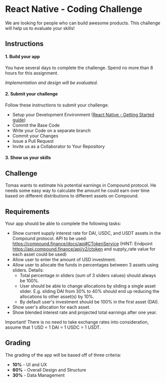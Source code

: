 
# React Native - Coding Challenge

We are looking for people who can build awesome products. This challenge will help us to evaluate your skills!

## Instructions
#### 1. Build your app
You have several days to complete the challenge. Spend no more than 8 hours for this assignment.

*Implementation and design will be evaluated.*
#### 2. Submit your challenge
Follow these instructions to submit your challenge.
* Setup your Development Environment ([React Native - Getting Started guide](https://reactnative.dev/docs/environment-setup))
* Commit the Base Code
* Write your Code on a separate branch
* Commit your Changes
* Issue a Pull Request
* Invite us as a Collaborator to Your Repository


#### 3. Show us your skills

## Challenge
Tomas wants to estimate his potential earnings in Compound protocol. He needs some easy way to calculate the amount he could earn over time based on different distributions to different assets on Compound.

## Requirements
Your app should be able to complete the following tasks: 
* Show current supply interest rate for DAI, USDC, and USDT assets in the Compound protocol. API to be used: https://compound.finance/docs/api#CTokenService (HINT: Endpoint https://api.compound.finance/api/v2/ctoken and supply_rate value for each asset could be used)
* Allow user to enter the amount of USD investment.
* Allow user to allocate the funds in percentages between 3 assets using sliders. Details: 
  * Total percentage in sliders (sum of 3 sliders values) should always be 100%. 
  * User should be able to change allocations by sliding a single asset slider. E.g. sliding DAI from 30% to 40% should end up reducing the allocations to other asset(s) by 10%.
  * By default user's investment should be 100% in the first asset (DAI).
* Show user's allocation for each asset.
* Show blended interest rate and projected total earnings after one year.

Important! There is no need to take exchange rates into consideration, assume that 1 USD = 1 DAI = 1 USDC = 1 USDT.

## Grading
The grading of the app  will be based off of three criteria:
* **10%** - UI and UX
* **60%** - Overall Design and Structure
* **30%** - Data Management
